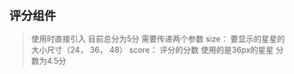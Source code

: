 ## 评分组件
> 使用时直接引入 目前总分为5分
> 需要传递两个参数 size： 要显示的星星的大小尺寸（24， 36， 48） score： 评分的分数
> <star :size="36" :score="4.5"></star> 
> 使用的是36px的星星 分数为4.5分
